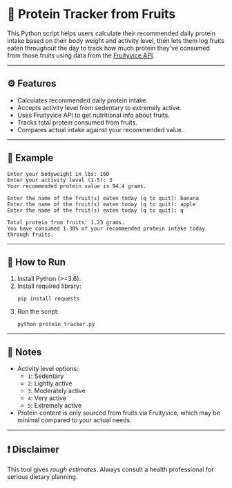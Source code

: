 # 🥭 Protein Tracker from Fruits

This Python script helps users calculate their recommended daily protein intake based on their body weight and activity level, then lets them log fruits eaten throughout the day to track how much protein they've consumed from those fruits using data from the [Fruityvice API](https://www.fruityvice.com/).

---

## ⚙️ Features

- Calculates recommended daily protein intake.
- Accepts activity level from sedentary to extremely active.
- Uses Fruityvice API to get nutritional info about fruits.
- Tracks total protein consumed from fruits.
- Compares actual intake against your recommended value.

---

## 🧪 Example

```
Enter your bodyweight in lbs: 160
Enter your activity level (1-5): 3
Your recommended protein value is 94.4 grams.

Enter the name of the fruit(s) eaten today (q to quit): banana
Enter the name of the fruit(s) eaten today (q to quit): apple
Enter the name of the fruit(s) eaten today (q to quit): q

Total protein from fruits: 1.23 grams.
You have consumed 1.30% of your recommended protein intake today through fruits.
```

---

## 🚀 How to Run

1. Install Python (>=3.6).
2. Install required library:
   ```
   pip install requests
   ```
3. Run the script:
   ```
   python protein_tracker.py
   ```

---

## 📌 Notes

- Activity level options:
  - `1`: Sedentary
  - `2`: Lightly active
  - `3`: Moderately active
  - `4`: Very active
  - `5`: Extremely active
- Protein content is only sourced from fruits via Fruityvice, which may be minimal compared to your actual needs.

---

## ❗ Disclaimer

This tool gives *rough estimates*. Always consult a health professional for serious dietary planning.
